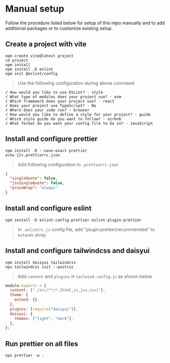 # Manual setup

Follow the procedure listed below for setup of this repo manually and to add
additional packages or to customize existing setup.

## Create a project with vite

```shell
npm create vite@latest project
cd project
npm install
npm install -D eslint
npm init @eslint/config
```

> Use the following configuration during above command

```
√ How would you like to use ESLint? · style
√ What type of modules does your project use? · esm
√ Which framework does your project use? · react
√ Does your project use TypeScript? · No
√ Where does your code run? · browser
√ How would you like to define a style for your project? · guide
√ Which style guide do you want to follow? · airbnb
√ What format do you want your config file to be in? · JavaScript
```

## Install and configure prettier

```shell
npm install -D --save-exact prettier
echo {}>.prettierrc.json
```

> Add following configuration in `.prettierrc.json`

```json
{
  "singleQuote": false,
  "jsxSingleQuote": false,
  "proseWrap": "always"
}
```

## Install and configure eslint

```
npm install -D eslint-config-prettier eslint-plugin-prettier
```

> In `.eslintrc.js` config file, add "plugin:prettier/recommended" to `extends`
> array

## Install and configure tailwindcss and daisyui

```
npm install daisyui tailwindcss
npx tailwindcss init --postcss
```

> Add `content` and `plugins` in `tailwind.config.js` as shown below

```js
module.exports = {
  content: ["./src/**/*.{html,js,jsx,css}"],
  theme: {
    extend: {},
  },
  plugins: [require("daisyui")],
  daisyui: {
    themes: ["light", "dark"],
  },
};
```

## Run prettier on all files

```
npx prettier -w .
```
